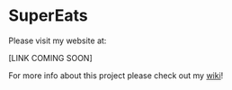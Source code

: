 # SuperEats

Please visit my website at:

[LINK COMING SOON]

For more info about this project please check out my [wiki]!

[wiki]: https://github.com/Nemurs/SuperEats/wiki
